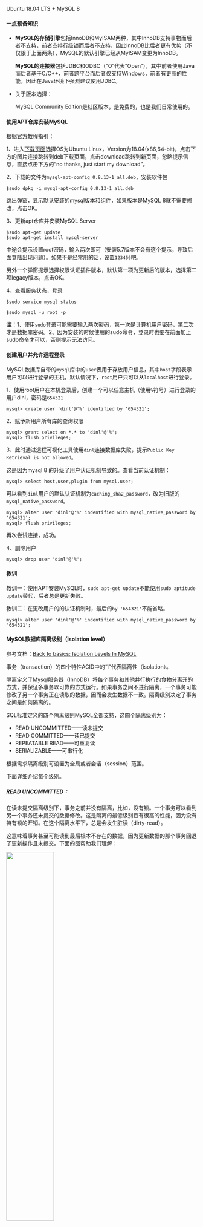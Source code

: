 Ubuntu 18.04 LTS + MySQL 8



#### 一点预备知识

* **MySQL的存储引擎**包括InnoDB和MyISAM两种，其中InnoDB支持事物而后者不支持，前者支持行级锁而后者不支持，因此InnoDB比后者更有优势（不仅限于上面两条），MySQL的默认引擎已经从MyISAM变更为InnoDB。

  **MySQL的连接器**包括JDBC和ODBC（“O”代表“Open”），其中前者使用Java而后者基于C/C++，前者跨平台而后者仅支持Windows，前者有更高的性能，因此在Java环境下强烈建议使用JDBC。

* 关于版本选择：

  MySQL Community Edition是社区版本，是免费的，也是我们日常使用的。

#### 使用APT仓库安装MySQL

根据[官方教程](https://dev.mysql.com/doc/mysql-apt-repo-quick-guide/en/)指引：

1、进入[下载页面](https://dev.mysql.com/downloads/mysql/)选择OS为Ubuntu Linux，Version为18.04(x86,64-bit)，点击下方的图片连接跳转到deb下载页面，点击download跳转到新页面，忽略提示信息，直接点击下方的“no thanks, just start my download”。

2、下载的文件为`mysql-apt-config_0.8.13-1_all.deb`，安装软件包

```shell
$sudo dpkg -i mysql-apt-config_0.8.13-1_all.deb
```

跳出弹窗，显示默认安装的mysql版本和组件，如果版本是MySQL 8就不需要修改，点击OK。

3、更新apt仓库并安装MySQL Server

```shell
$sudo apt-get update
$sudo apt-get install mysql-server
```

中途会提示设置root密码，输入两次即可（安装5.7版本不会有这个提示，导致后面登陆出现问题）。如果不是经常用的话，设置`123456`吧。

另外一个弹窗提示选择权限认证插件版本，默认第一项为更新后的版本，选择第二项legacy版本，点击OK。

4、查看服务状态，登录

```shell
$sudo service mysql status
```

```shell
$sudo mysql -u root -p
```

**注**：1、使用`sudo`登录可能需要输入两次密码，第一次是计算机用户密码，第二次才是数据库密码。2、因为安装的时候使用的sudo命令，登录时也要在前面加上sudo命令才可以，否则提示无法访问。

#### 创建用户并允许远程登录

MySQL数据库自带的`mysql`库中的`user`表用于存放用户信息，其中`host`字段表示用户可以进行登录的主机，默认情况下，`root`用户只可以从`localhost`进行登录。

1、使用root用户在本机登录后，创建一个可以任意主机（使用`%`符号）进行登录的用户dinl，密码是`654321`

```mysql
mysql> create user 'dinl'@'%' identified by '654321';
```

2、赋予新用户所有库的查询权限

```mysql
mysql> grant select on *.* to 'dinl'@'%';
mysql> flush privileges;
```

3、此时通过远程可视化工具使用`dinl`连接数据库失败，提示`Public Key Retrieval is not allowed`。

这是因为mysql 8 的升级了用户认证机制导致的。查看当前认证机制：

```mysql
mysql> select host,user,plugin from mysql.user;
```

可以看到`dinl`用户的默认认证机制为`caching_sha2_password`，改为旧版的`mysql_native_password`。

```mysql
mysql> alter user 'dinl'@'%' indentified with mysql_native_password by '654321';
mysql> flush privileges;
```

再次尝试连接，成功。

4、删除用户

```mysql
mysql> drop user 'dinl'@'%';
```



#### 教训

教训一：使用APT安装MySQL时，`sudo apt-get update`不能使用`sudo aptitude update`替代，后者总是更新失败。

教训二：在更改用户的的认证机制时，最后的`by '654321'`不能省略。

```mysql
mysql> alter user 'dinl'@'%' indentified with mysql_native_password by '654321';
```



#### MySQL数据库隔离级别（isolation level）

参考文档：[Back to basics: Isolation Levels In MySQL](https://mydbops.wordpress.com/2018/06/22/back-to-basics-isolation-levels-in-mysql/)

事务（transaction）的四个特性ACID中的“I”代表隔离性（isolation）。

隔离定义了Mysql服务器（InnoDB）将每个事务和其他并行执行的食物分离开的方式，并保证多事务以可靠的方式运行。如果事务之间不进行隔离，一个事务可能修改了另一个事务正在读取的数据，因而会发生数据不一致。隔离级别决定了事务之间是如何隔离的。

SQL标准定义的四个隔离级别MySQL全都支持，这四个隔离级别为：

* READ UNCOMMITTED——读未提交
* READ COMMITTED——读已提交
* REPEATABLE READ——可重复读
* SERIALIZABLE——可串行化

根据需求隔离级别可设置为全局或者会话（session）范围。

下面详细介绍每个级别。

##### READ UNCOMMITTED：

在读未提交隔离级别下，事务之前并没有隔离，比如，没有锁。一个事务可以看到另一个事务还未提交的数据修改。这是隔离的最低级别且有很高的性能，因为没有持有锁的开销。在这个隔离水平下，总是会发生脏读（dirty-read）。

这意味着事务甚至可能读到最后根本不存在的数据，因为更新数据的那个事务回退了更新操作且未提交。下面的图帮助我们理解：

<img src="./pics/dirty_read.png" width="50%">

##### READ COMMITTED

在读已提交隔离级别下，避免了脏读的现象，以为任何未提交的更新对其他事务是不可见的。这是大部分流行的RDBMS软件默认的隔离级别，但MySQL不是。

在这个隔离级别下，每一个SELECT操作都使用在其执行之前的已提交数据的快照。现在，因为每次SELECT的操作都有自己的快照，相同的SELECT操作在同一个事务中执行多次（期间其他事务可能提交了数据的更新），可能返回不同的结果集。这个现象称为不可重复读（non-repeatable read）。

<img src="./pics/non_repeatable_read.png" width="50%">

##### REPEATABLE READ

在可重复读隔离级别下，避免了不可重复读的现象。**这是MySQL的默认隔离级别**。在这样的隔离级别下，同一个事务执行期间同样的SELECT操作执行多次返回同样的结果。

它是这样工作的，在事务期间SELECT第一次执行的时候获取快照，在该事务期间再次执行相同的SELECT时仍旧使用第一次获取的快照。在这样的隔离级别下的事务不会考虑其他事务对数据的修改，无论更新操作是否提交。这保证了读的一致性。维护快照需要额外的开销并影响性能。

尽管这样的隔离级别解决了不可重复读，但带来了另一个问题：幻读（phantom reads）。

幽灵（phantom）是指一行数据出现在了以前不可见的地方。InnoDB和XtraDB使用多版本并发控制（multi-version concurrency control）解决了幻读问题（所以此时可重复读是可靠的隔离级别）。

可重复读是MySQL默认的事务隔离级别。

<img src="./pics/phantom_read.png" width="50%">

##### SERIALIZABLE

可串行化完全隔离的事务对其他事务的影响。这和带有附加限制的可重复读类似，一个事务选择的行不能被其他事务修改直到第一个事务结束。这避免了幻读现象。这个隔离级别是可行的最强的隔离级别。

#### 设置隔离级别

8.0版MySQL事务隔离级别设置参考[SET TRANSACTION Syntax](https://dev.mysql.com/doc/refman/8.0/en/set-transaction.html)

```mysql
SET [GLOBAL | SESSION] TRANSACTION
    transaction_characteristic [, transaction_characteristic] ...

transaction_characteristic: {
    ISOLATION LEVEL level
  | access_mode
}

level: {
     REPEATABLE READ
   | READ COMMITTED
   | READ UNCOMMITTED
   | SERIALIZABLE
}

access_mode: {
     READ WRITE
   | READ ONLY
}
```

查看隔离级别：

```mysql
SELECT @@GLOBAL.transaction_isolation, @@GLOBAL.transaction_read_only;
SELECT @@SESSION.transaction_isolation, @@SESSION.transaction_read_only;
```






